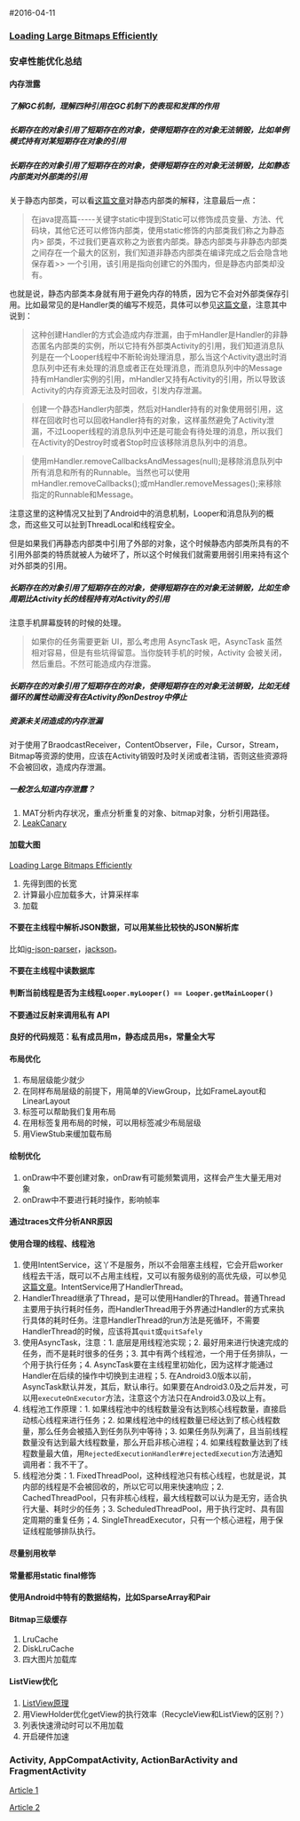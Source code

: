 #2016-04-11

### [Loading Large Bitmaps Efficiently](http://developer.android.com/intl/zh-cn/training/displaying-bitmaps/load-bitmap.html)

### 安卓性能优化总结
#### 内存泄露
##### 了解GC机制，理解四种引用在GC机制下的表现和发挥的作用
##### 长期存在的对象引用了短期存在的对象，使得短期存在的对象无法销毁，比如单例模式持有对某短期存在对象的引用
##### 长期存在的对象引用了短期存在的对象，使得短期存在的对象无法销毁，比如静态内部类对外部类的引用
关于静态内部类，可以看[这篇文章](http://www.cnblogs.com/chenssy/p/3388487.html)对静态内部类的解释，注意最后一点：
> 在java提高篇-----关键字static中提到Static可以修饰成员变量、方法、代码块，其他它还可以修饰内部类，使用static修饰的内部类我们称之为静态内> 部类，不过我们更喜欢称之为嵌套内部类。静态内部类与非静态内部类之间存在一个最大的区别，我们知道非静态内部类在编译完成之后会隐含地保存着>> 一个引用，该引用是指向创建它的外围内，但是静态内部类却没有。

也就是说，静态内部类本身就有用于避免内存的特质，因为它不会对外部类保存引用。比如最常见的是Handler类的编写不规范，具体可以参见[这篇文章](http://hanhailong.com/2015/12/27/Android%E6%80%A7%E8%83%BD%E4%BC%98%E5%8C%96%E4%B9%8B%E5%B8%B8%E8%A7%81%E7%9A%84%E5%86%85%E5%AD%98%E6%B3%84%E6%BC%8F/)，注意其中说到：
> 这种创建Handler的方式会造成内存泄漏，由于mHandler是Handler的非静态匿名内部类的实例，所以它持有外部类Activity的引用，我们知道消息队列是在一个Looper线程中不断轮询处理消息，那么当这个Activity退出时消息队列中还有未处理的消息或者正在处理消息，而消息队列中的Message持有mHandler实例的引用，mHandler又持有Activity的引用，所以导致该Activity的内存资源无法及时回收，引发内存泄漏。

> 创建一个静态Handler内部类，然后对Handler持有的对象使用弱引用，这样在回收时也可以回收Handler持有的对象，这样虽然避免了Activity泄漏，不过Looper线程的消息队列中还是可能会有待处理的消息，所以我们在Activity的Destroy时或者Stop时应该移除消息队列中的消息。

> 使用mHandler.removeCallbacksAndMessages(null);是移除消息队列中所有消息和所有的Runnable。当然也可以使用mHandler.removeCallbacks();或mHandler.removeMessages();来移除指定的Runnable和Message。

注意这里的这种情况又扯到了Android中的消息机制，Looper和消息队列的概念，而这些又可以扯到ThreadLocal和线程安全。

但是如果我们再静态内部类中引用了外部的对象，这个时候静态内部类所具有的不引用外部类的特质就被人为破坏了，所以这个时候我们就需要用弱引用来持有这个对外部类的引用。

##### 长期存在的对象引用了短期存在的对象，使得短期存在的对象无法销毁，比如生命周期比Activity长的线程持有对Activity的引用
注意手机屏幕旋转的时候的处理。
> 如果你的任务需要更新 UI，那么考虑用 AsyncTask 吧，AsyncTask 虽然相对容易，但是有些坑得留意。当你旋转手机的时候，Activity 会被关闭，然后重启。不然可能造成内存泄露。

##### 长期存在的对象引用了短期存在的对象，使得短期存在的对象无法销毁，比如无线循环的属性动画没有在Activity的onDestroy中停止

##### 资源未关闭造成的内存泄漏
对于使用了BraodcastReceiver，ContentObserver，File，Cursor，Stream，Bitmap等资源的使用，应该在Activity销毁时及时关闭或者注销，否则这些资源将不会被回收，造成内存泄漏。

##### 一般怎么知道内存泄露？
1. MAT分析内存状况，重点分析重复的对象、bitmap对象，分析引用路径。
2. [LeakCanary](https://github.com/square/leakcanary)

#### 加载大图
[Loading Large Bitmaps Efficiently](http://developer.android.com/intl/zh-cn/training/displaying-bitmaps/load-bitmap.html)

1. 先得到图的长宽
2. 计算最小应加载多大，计算采样率
3. 加载

#### 不要在主线程中解析JSON数据，可以用某些比较快的JSON解析库
比如[ig-json-parser](https://github.com/Instagram/ig-json-parser)，[jackson](https://github.com/FasterXML/jackson)。

#### 不要在主线程中读数据库

#### 判断当前线程是否为主线程```Looper.myLooper() == Looper.getMainLooper() ```

#### 不要通过反射来调用私有 API

#### 良好的代码规范：私有成员用m，静态成员用s，常量全大写

#### 布局优化
1. 布局层级能少就少
2. 在同样布局层级的前提下，用简单的ViewGroup，比如FrameLayout和LinearLayout
3. <include>标签可以帮助我们复用布局
4. 在用<include>标签复用布局的时候，可以用<merge>标签减少布局层级
5. 用ViewStub来缓加载布局

#### 绘制优化
1. onDraw中不要创建对象，onDraw有可能频繁调用，这样会产生大量无用对象
2. onDraw中不要进行耗时操作，影响帧率

#### 通过traces文件分析ANR原因

#### 使用合理的线程、线程池
1. 使用IntentService，这丫不是服务，所以不会阻塞主线程，它会开启worker线程去干活，既可以不占用主线程，又可以有服务级别的高优先级，可以参见[这篇文章](http://blog.csdn.net/p106786860/article/details/17885115)。IntentService用了HandlerThread。
2. HandlerThread继承了Thread，是可以使用Handler的Thread。普通Thread主要用于执行耗时任务，而HandlerThread用于外界通过Handler的方式来执行具体的耗时任务。注意HandlerThread的run方法是死循环，不需要HandlerThread的时候，应该将其```quit```或```quitSafely```
3. 使用AsyncTask，注意：1. 底层是用线程池实现；2. 最好用来进行快速完成的任务，而不是耗时很多的任务；3. 其中有两个线程池，一个用于任务排队，一个用于执行任务；4. AsyncTask要在主线程里初始化，因为这样才能通过Handler在后续的操作中切换到主进程；5. 在Android3.0版本以前，AsyncTask默认并发，其后，默认串行。如果要在Android3.0及之后并发，可以用```executeOnExecutor```方法，注意这个方法只在Android3.0及以上有。
4. 线程池工作原理：1. 如果线程池中的线程数量没有达到核心线程数量，直接启动核心线程来进行任务；2. 如果线程池中的线程数量已经达到了核心线程数量，那么任务会被插入到任务队列中等待；3. 如果任务队列满了，且当前线程数量没有达到最大线程数量，那么开启非核心进程；4. 如果线程数量达到了线程数量最大值，用```RejectedExecutionHandler#rejectedExecution```方法通知调用者：我不干了。
5. 线程池分类：1. FixedThreadPool，这种线程池只有核心线程，也就是说，其内部的线程是不会被回收的，所以它可以用来快速响应；2. CachedThreadPool，只有非核心线程，最大线程数可以认为是无穷，适合执行大量、耗时少的任务；3. ScheduledThreadPool，用于执行定时、具有固定周期的重复任务；4. SingleThreadExecutor，只有一个核心进程，用于保证线程能够排队执行。

#### 尽量别用枚举

#### 常量都用static final修饰

#### 使用Android中特有的数据结构，比如SparseArray和Pair

#### Bitmap三级缓存
1. LruCache
2. DiskLruCache
3. 四大图片加载库

#### ListView优化
1. [ListView原理](http://blog.csdn.net/guolin_blog/article/details/44996879)
2. 用ViewHolder优化getView的执行效率（RecycleView和ListView的区别？）
3. 列表快速滑动时可以不用加载
4. 开启硬件加速

### Activity, AppCompatActivity, ActionBarActivity and FragmentActivity
[Article 1](http://stackoverflow.com/questions/31297246/activity-appcompatactivity-fragmentactivity-and-actionbaractivity-when-to-us)

[Article 2](https://blog.xamarin.com/android-tips-hello-appcompatactivity-goodbye-actionbaractivity/)
